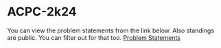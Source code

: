# ACPC-2k24

You can view the problem statements from the link below. Also standings are public. You can filter out for that too.
[Problem Statements](https://codeforces.com/gym/520160)